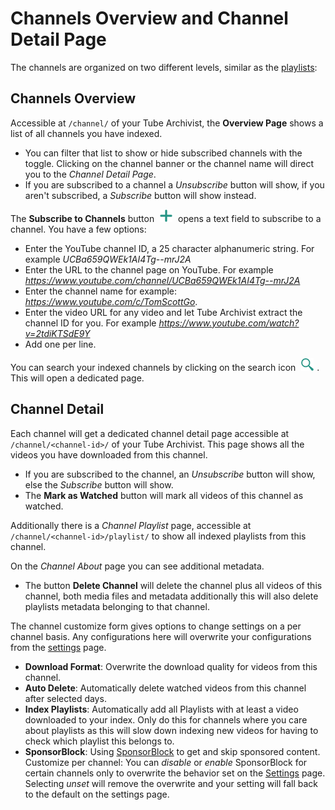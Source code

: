 # Channels Overview and Channel Detail Page

The channels are organized on two different levels, similar as the [playlists](Playlists):

## Channels Overview
Accessible at `/channel/` of your Tube Archivist, the **Overview Page** shows a list of all channels you have indexed. 
- You can filter that list to show or hide subscribed channels with the toggle. Clicking on the channel banner or the channel name will direct you to the *Channel Detail Page*.
- If you are subscribed to a channel a *Unsubscribe* button will show, if you aren't subscribed, a *Subscribe* button will show instead. 

The **Subscribe to Channels** button <img src="assets/icon-add.png?raw=true" alt="add icon" width="20px" style="margin:0 5px;"> opens a text field to subscribe to a channel. You have a few options:
- Enter the YouTube channel ID, a 25 character alphanumeric string. For example *UCBa659QWEk1AI4Tg--mrJ2A*
- Enter the URL to the channel page on YouTube. For example *https://www.youtube.com/channel/UCBa659QWEk1AI4Tg--mrJ2A*
- Enter the channel name for example: *https://www.youtube.com/c/TomScottGo*.
- Enter the video URL for any video and let Tube Archivist extract the channel ID for you. For example *https://www.youtube.com/watch?v=2tdiKTSdE9Y*
- Add one per line.

You can search your indexed channels by clicking on the search icon <img src="assets/icon-search.png?raw=true" alt="search icon" width="20px" style="margin:0 5px;">. This will open a dedicated page.

## Channel Detail
Each channel will get a dedicated channel detail page accessible at `/channel/<channel-id>/` of your Tube Archivist. This page shows all the videos you have downloaded from this channel.

- If you are subscribed to the channel, an *Unsubscribe* button will show, else the *Subscribe* button will show.
- The **Mark as Watched** button will mark all videos of this channel as watched.

Additionally there is a *Channel Playlist* page, accessible at `/channel/<channel-id>/playlist/` to show all indexed playlists from this channel. 

On the *Channel About* page you can see additional metadata.
- The button **Delete Channel** will delete the channel plus all videos of this channel, both media files and metadata additionally this will also delete playlists metadata belonging to that channel.

The channel customize form gives options to change settings on a per channel basis. Any configurations here will overwrite your configurations from the [settings](Settings) page.
- **Download Format**: Overwrite the download quality for videos from this channel.
- **Auto Delete**: Automatically delete watched videos from this channel after selected days.
- **Index Playlists**: Automatically add all Playlists with at least a video downloaded to your index. Only do this for channels where you care about playlists as this will slow down indexing new videos for having to check which playlist this belongs to.
- **SponsorBlock**: Using [SponsorBlock](https://sponsor.ajay.app/) to get and skip sponsored content. Customize per channel: You can *disable* or *enable* SponsorBlock for certain channels only to overwrite the behavior set on the [Settings](settings) page. Selecting *unset* will remove the overwrite and your setting will fall back to the default on the settings page.

